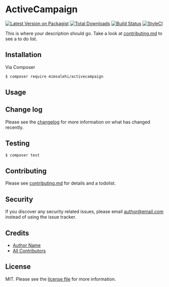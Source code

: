 # ActiveCampaign

[![Latest Version on Packagist][ico-version]][link-packagist]
[![Total Downloads][ico-downloads]][link-downloads]
[![Build Status][ico-travis]][link-travis]
[![StyleCI][ico-styleci]][link-styleci]

This is where your description should go. Take a look at [contributing.md](contributing.md) to see a to do list.

## Installation

Via Composer

``` bash
$ composer require mimsalehi/activecampaign
```

## Usage

## Change log

Please see the [changelog](changelog.md) for more information on what has changed recently.

## Testing

``` bash
$ composer test
```

## Contributing

Please see [contributing.md](contributing.md) for details and a todolist.

## Security

If you discover any security related issues, please email author@email.com instead of using the issue tracker.

## Credits

- [Author Name][link-author]
- [All Contributors][link-contributors]

## License

MIT. Please see the [license file](license.md) for more information.

[ico-version]: https://img.shields.io/packagist/v/mimsalehi/activecampaign.svg?style=flat-square
[ico-downloads]: https://img.shields.io/packagist/dt/mimsalehi/activecampaign.svg?style=flat-square
[ico-travis]: https://img.shields.io/travis/mimsalehi/activecampaign/master.svg?style=flat-square
[ico-styleci]: https://styleci.io/repos/12345678/shield

[link-packagist]: https://packagist.org/packages/mimsalehi/activecampaign
[link-downloads]: https://packagist.org/packages/mimsalehi/activecampaign
[link-travis]: https://travis-ci.org/mimsalehi/activecampaign
[link-styleci]: https://styleci.io/repos/12345678
[link-author]: https://github.com/mimsalehi
[link-contributors]: ../../contributors
